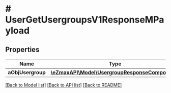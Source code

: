 # # UserGetUsergroupsV1ResponseMPayload

## Properties

Name | Type | Description | Notes
------------ | ------------- | ------------- | -------------
**aObjUsergroup** | [**\eZmaxAPI\Model\UsergroupResponseCompound[]**](UsergroupResponseCompound.md) |  |

[[Back to Model list]](../../README.md#models) [[Back to API list]](../../README.md#endpoints) [[Back to README]](../../README.md)
